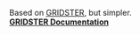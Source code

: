 Based on [GRIDSTER](http://gridster.digitalmind.ch), but simpler.  
**[GRIDSTER Documentation](http://gridster.digitalmind.ch/documentation/)**
